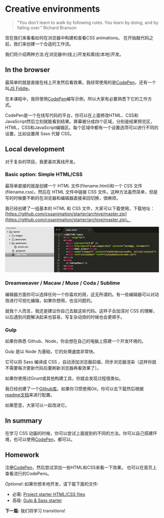 # Creative environments

> "You don't learn to walk by following rules. You learn by doing, and by falling over."
> Richard Branson

现在我们来看看如何在浏览器中构建和查看CSS animations。 在开始敲代码之前，我们来创建一个合适的工作流。

我们将介绍两种方法:在浏览器中(线上)开发和离线(本地)开发。

## In the browser

最简单的就是直接在线上开发然后看效果。我经常使用的是[CodePen](Codepen.io)，还有一个叫[JS Fiddle](http://jsfiddle.net/)。

在本课程中，我将使用[CodePen](http://codepen.io)编写示例，所以大家有必要熟悉下它的工作方式。

CodePen是一个在线写代码的平台，你可以在上面修改HTML、CSS和JavaScript然后立刻就能看到结果。屏幕被分成四个区域，分别是结果预览区，HTML，CSS和JavaScript编辑区。每个区域中都有一个设置选项可以进行不同的设置，比如设置用 Sass 代替 CSS。

## Local development

对于复杂的项目，我更喜欢离线开发。

### Basic option: Simple HTML/CSS

最简单直接的就是创建一个 HTML 文件(filename.html)和一个 CSS 文件(filename.css)，然后在 HTML 文件中链接 CSS 文件。这种方法虽然简单，但是写的时候要不断的在浏览器和编辑器直接来回切换，很麻烦。

我已经创建了一组基本的 HTML 和 CSS 文件，大家可以下载使用，下载地址：[https://github.com/cssanimation/starter/archive/master.zip](https://github.com/cssanimation/starter/archive/master.zip)。

![Starting files](../../images/files.jpg)

### Dreamweaver / Macaw / Muse / Coda / Sublime

编辑器方面你可以选择任何一个你喜欢的用，这无所谓的。有一些编辑器可以对动效进行可视化编辑，如果你想用，也没问题的。

就我个人而言，我还是建议你自己去敲这些代码。这样子会加深对 CSS 的理解，以后遇到问题解决起来也容易，写复杂动效的时候也会更顺手。

### Gulp

如果你熟悉 Github、Node，你会想在自己的电脑上搭建一个开发环境的。

Gulp 是以 Node 为基础，它的处理速度非常快。

它可以将 Sass 编译成 CSS ，自动添加浏览器前缀，同步浏览器渲染（这样你就不需要每次更新代码后要刷新浏览器再看效果了）。

如果你使用过Grunt或其他构建工具，你就会发现过程很类似。

我已经创建了一个[Github库](https://github.com/cssanimation/gulp-sass-starter)。如果你习惯使用Git，你可以去下载然后根据[readme文档](https://github.com/cssanimation/gulp-sass-starter/blob/master/README.md)来进行配置。

如果愿意，大家可以一起改进它。

## In summary

在学习 CSS 动画的时候，你可以尝试上面提到的不同的方法。你可以自己搭建环境，也可以使用[CodePen](http://codepen.io)，都可以。

## Homework

注册[CodePen](http://codepen.io)，然后尝试添加一些HTML和CSS来看一下效果。 也可以在首页上查看流行的CodePens。

_Optional:_:如果你想本地开发，请下载下面的文件:

* 必需: [Project starter HTML/CSS files](https://github.com/cssanimation/starter/archive/master.zip)
* 高级: [Gulp & Sass starter](https://github.com/cssanimation/gulp-sass-starter)

**下一篇:** 我们将学习 transitions!